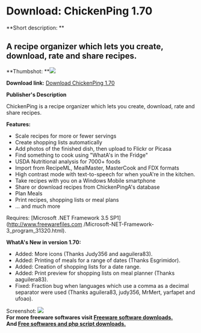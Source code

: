 # Download: ChickenPing 1.70

**Short description: **

## A recipe organizer which lets you create, download, rate and share recipes.

  
**Thumbshot: **![](http://www.freewarefiles.com/screenshot/chickenping_md.jpg)   
  
**Download link:** [Download ChickenPing 1.70](http://freesoftwares.boysofts.com/ChickenPing_program_56881.html)  
  

**Publisher's Description**  
  

ChickenPing is a recipe organizer which lets you create, download, rate and
share recipes.

**Features:**

  * Scale recipes for more or fewer servings 
  * Create shopping lists automatically 
  * Add photos of the finished dish, then upload to Flickr or Picasa 
  * Find something to cook using "WhatA's in the Fridge" 
  * USDA Nutritional analysis for 7000+ foods 
  * Import from RecipeML, MealMaster, MasterCook and FDX formats 
  * High contrast mode with text-to-speech for when youA're in the kitchen. 
  * Take recipes with you on a Windows Mobile smartphone 
  * Share or download recipes from ChickenPingA's database 
  * Plan Meals 
  * Print recipes, shopping lists or meal plans 
  * ... and much more 

Requires: [Microsoft .NET Framework 3.5 SP1](http://www.freewarefiles.com
/Microsoft-NET-Framework-3_program_31320.html).

**WhatA's New in version 1.70:**

  * Added: More icons (Thanks Judy356 and aaguilera83). 
  * Added: Printing of meals for a range of dates (Thanks Esgrimidor). 
  * Added: Creation of shopping lists for a date range. 
  * Added: Print preview for shopping lists on meal planner (Thanks aaguilera83). 
  * Fixed: Fraction bug when languages which use a comma as a decimal separator were used (Thanks aguilera83, judy356, MrMert, yarfapet and ufoao). 

  
  
Screenshot: ![](http://www.freewarefiles.com/screenshot/chickenping.jpg)  
**For more freeware softwares visit [Freeware software downloads.](http://freesoftwares.boysofts.com/)**   
**And [Free softwares and php script downloads.](http://www.boysofts.com/)**

